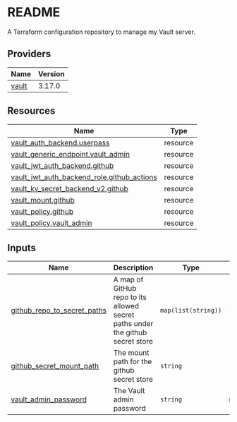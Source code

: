 # README
A Terraform configuration repository to manage my Vault server.

<!-- BEGIN_TF_DOCS -->


## Providers

| Name | Version |
|------|---------|
| <a name="provider_vault"></a> [vault](#provider\_vault) | 3.17.0 |

## Resources

| Name | Type |
|------|------|
| [vault_auth_backend.userpass](https://registry.terraform.io/providers/hashicorp/vault/latest/docs/resources/auth_backend) | resource |
| [vault_generic_endpoint.vault_admin](https://registry.terraform.io/providers/hashicorp/vault/latest/docs/resources/generic_endpoint) | resource |
| [vault_jwt_auth_backend.github](https://registry.terraform.io/providers/hashicorp/vault/latest/docs/resources/jwt_auth_backend) | resource |
| [vault_jwt_auth_backend_role.github_actions](https://registry.terraform.io/providers/hashicorp/vault/latest/docs/resources/jwt_auth_backend_role) | resource |
| [vault_kv_secret_backend_v2.github](https://registry.terraform.io/providers/hashicorp/vault/latest/docs/resources/kv_secret_backend_v2) | resource |
| [vault_mount.github](https://registry.terraform.io/providers/hashicorp/vault/latest/docs/resources/mount) | resource |
| [vault_policy.github](https://registry.terraform.io/providers/hashicorp/vault/latest/docs/resources/policy) | resource |
| [vault_policy.vault_admin](https://registry.terraform.io/providers/hashicorp/vault/latest/docs/resources/policy) | resource |

## Inputs

| Name | Description | Type | Default | Required |
|------|-------------|------|---------|:--------:|
| <a name="input_github_repo_to_secret_paths"></a> [github\_repo\_to\_secret\_paths](#input\_github\_repo\_to\_secret\_paths) | A map of GitHub repo to its allowed secret paths under the github secret store | `map(list(string))` | `{}` | no |
| <a name="input_github_secret_mount_path"></a> [github\_secret\_mount\_path](#input\_github\_secret\_mount\_path) | The mount path for the github secret store | `string` | `"github"` | no |
| <a name="input_vault_admin_password"></a> [vault\_admin\_password](#input\_vault\_admin\_password) | The Vault admin password | `string` | n/a | yes |
<!-- END_TF_DOCS -->